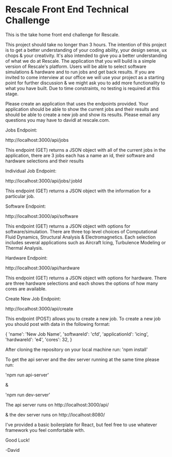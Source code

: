 # Rescale Front End Technical Challenge

This is the take home front end challenge for Rescale.

This project should take no longer than 3 hours. The intention of this project is to get a better understanding of your coding ability, your design sense, ux chops & your creativity. It's also intended to give you a better understanding of what we do at Rescale. The application that you will build is a simple version of Rescale's platform. Users will be able to select software simulations & hardware and to run jobs and get back results. If you are invited to come interview at our office we will use your project as a starting point for further discussion & we might ask you to add more functionality to what you have built. Due to time constraints, no testing is required at this stage.

Please create an application that uses the endpoints provided. Your application should be able to show the current jobs and their results and should be able to create a new job and show its results.  Please email any questions you may have to davidl at rescale.com.

Jobs Endpoint:

http://localhost:3000/api/jobs

This endpoint (GET) returns a JSON object with all of the current jobs in the application, there are 3 jobs each has a name an id, their software and hardware selections and their results

Individual Job Endpoint:

http://localhost:3000/api/jobs/:jobId

This endpoint (GET) returns a JSON object with the information for a particular job.


Software Endpoint:

http://localhost:3000/api/software

This endpoint (GET) returns a JSON object with options for software/simulation. There are three top level choices of Computational Fluid Dynamics, Structural Analysis & Electromagnetics. Each selection includes several applications such as Aircraft Icing, Turbulence Modeling or Thermal Analysis.

Hardware Endpoint:

http://localhost:3000/api/hardware

This endpoint (GET) returns a JSON object with options for hardware. There are three hardware selections and each shows the options of how many cores are available.

Create New Job Endpoint:

http://localhost:3000/api/create

This endpoint (POST) allows you to create a new job. To create a new job you should post with data in the following format:

{
  'name': 'New Job Name',
  'softwareId': 'cfd',
  'applicationId': 'icing',
  'hardwareId': 'e4',
  'cores': 32,
}

After cloning the repository on your local machine run: 'npm install'

To get the api server and the dev server running at the same time please run:

'npm run api-server'

&

'npm run dev-server'

The api server runs on http://localhost:3000/api/

& the dev server runs on http://localhost:8080/

I've provided a basic boilerplate for React, but feel free to use whatever framework you feel comfortable with.

Good Luck!

-David
